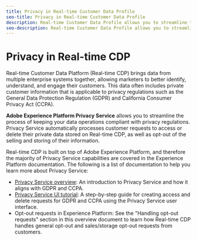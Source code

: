 ```yaml
---
title: Privacy in Real-time Customer Data Profile
seo-title: Privacy in Real-time Customer Data Profile
description: Real-time Customer Data Profile allows you to streamline the process of keeping your data operations compliant with privacy regulations.
seo-description: Real-time Customer Data Profile allows you to streamline the process of keeping your data operations compliant with privacy regulations.
---
```


# Privacy in Real-time CDP

Real-time Customer Data Platform (Real-time CDP) brings data from multiple enterprise systems together, allowing marketers to better identify, understand, and engage their customers. This data often includes private customer information that is applicable to privacy regulations such as the General Data Protection Regulation (GDPR) and California Consumer Privacy Act (CCPA).

**Adobe Experience Platform Privacy Service** allows you to streamline the process of keeping your data operations compliant with privacy regulations. Privacy Service automatically processes customer requests to access or delete their private data stored on Real-time CDP, as well as opt-out of the selling and storing of their information.

Real-time CDP is built on top of Adobe Experience Platform, and therefore the majority of Privacy Service capabilities are covered in the Experience Platform documentation. The following is a list of documentation to help you learn more about Privacy Service:

* [Privacy Service overview](https://www.adobe.io/apis/experiencecloud/gdpr/docs/alldocs.html#!api-specification/markdown/narrative/technical_overview/privacy_service_overview/privacy_service_overview.md): An introduction to Privacy Service and how it aligns with GDPR and CCPA.
* [Privacy Service UI tutorial](https://www.adobe.io/apis/experiencecloud/gdpr/docs/alldocs.html#!api-specification/markdown/narrative/tutorials/privacy_service_tutorial/privacy_service_ui_tutorial.md): A step-by-step guide for creating access and delete requests for GDPR and CCPA using the Privacy Service user interface.
* Opt-out requests in Experience Platform: See the "Handling opt-out requests" section in this overview document to learn how Real-time CDP handles general opt-out and sales/storage opt-out requests from customers.